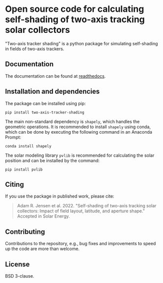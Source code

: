 # Open source code for calculating self-shading of two-axis tracking solar collectors
"Two-axis tracker shading" is a python package for simulating self-shading in fields of two-axis trackers.

## Documentation
The documentation can be found at [readthedocs]().

## Installation and dependencies
The package can be installed using pip:

    pip install two-axis-tracker-shading

The main non-standard dependency is `shapely`, which handles the geometric operations. It is recommended to install `shapely` using conda, which can be done by executing the following command in an Anaconda Prompt:

    conda install shapely

The solar modeling library `pvlib` is recommended for calculating the solar position and can be installed by the command:

    pip install pvlib

## Citing
If you use the package in published work, please cite:
> Adam R. Jensen et al. 2022.
> "Self-shading of two-axis tracking solar collectors: Impact of field layout, latitude, and aperture shape."
> Accepted in Solar Energy.

## Contributing
Contributions to the repository, e.g., bug fixes and improvements to speed up the code are more than welcome.

## License
BSD 3-clause.
